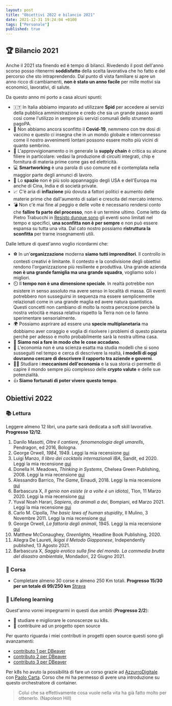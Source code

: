 ```yaml
---
layout: post
title: "Obiettivi 2022 e bilancio 2021"
date: 2021-12-31 19:24:04 +0100
tags: ["Personale"]
published: true
---
```


## :trophy: Bilancio 2021

Anche il 2021 sta finendo ed è tempo di bilanci. Rivedendo il post dell'anno scorso posso ritenermi **soddisfatto** della scelta lavorativa che ho fatto e del percorso che sto intraprendendo. Dal punto di vista familiare si apre un anno ricco di cambiamenti, **non è stato un anno facile** per mille motivi sia economici, lavorativi, di salute.

Da questo anno mi porto a casa alcuni spunti:

- 🇮🇹 In Italia abbiamo imparato ad utilizzare **Spid** per accedere ai servizi della pubblica amministrazione e credo che sia un grande passo avanti così come l'utilizzo in sempre più servizi comunali dello strumento pagoPA.
- :bug: Non abbiamo ancora sconfitto il **Covid-19**, nemmeno con tre dosi di vaccino e questo ci insegna che in un mondo globale e interconnesso come il nostro avvenimenti lontani possono essere molto più vicini di quanto sembrino.
- 🚚 L'approvvigionamento o in generale la **supply chain** è critica su alcune filiere in particolare: vedasi la produzione di circuiti integrati, chip e fornitura di materia prime come gas ed elettricità.
- 💻 **Smartworking** è una parola di uso comune ed è contemplata nella maggior parte degli annunci di lavoro.
- 🌟 Lo **spazio** non è più solo appannaggio degli USA e dell'Europa ma anche di Cina, India e di società private.
- 📈 C'è aria di **inflazione** più dovuta a fattori politici e aumento delle materie prime che dall'aumento di salari e crescita del mercato interno.
- 💣 Non c'è mai fine al peggio e delle volte è necessario rendersi conto che **fallire fa parte del processo**, non è un termine ultimo. Come letto da Pietro Trabucchi in [Resisto dunque sono](../2019-11-15-resisto-dunque-sono) gli eventi sono limitati nel tempo e specifici, **una sconfitta non è per sempre** e non può essere espansa su tutta una vita. Dal cato nostro possiamo **ristruttura la sconfitta** per trarne insegnamenti utili.

Dalle letture di quest'anno voglio ricordarmi che:

- ⚽ In un'**organizzazione** moderna **siamo tutti imprenditori**. Il controllo in contesti creativi è limitante. Il contesto e la condivisione degli obiettivi rendono l'organizzazione più resiliente e produttiva. Una grande azienda **non è una grande famiglia ma una grande squadra**, vogliamo solo i migliori.
- ⏲️ Il **tempo non è una dimensione speciale**. In realtà potrebbe non esistere in senso assoluto ma avere senso in località di massa. Gli eventi potrebbero non susseguirsi in sequenza ma essere semplicemente relazionati come in una grande maglia ed avere natura quantistica. Questi concetti non cambiano di molto la nostra percezione perchè la nostra velocità e massa relativa rispetto la Terra non ce lo fanno sperimentare sensorialmente.
- 🌍 Possiamo asprirare ad essere una **specie multiplanetaria** ma dobbiamo aver coraggio e voglia di risolvere i problemi di questo pianeta perchè per adesso e molto probabilmente sarà la nostra ultima casa.
- 🚀 **Siamo noi a fare in modo che le cose accadano**.
- :money_with_wings: L'economia non è una scienza esatta ma studia modelli che si sono susseguiti nel tempo e cerca di descrivere la realtà, **i modelli di oggi dovranno cercare di descrivere il rapporto tra aziende e governi**.
- 🧑‍🎓 Studiare i **meccanismi dell'economia** e la sua storia ci permette di capire il mondo sempre più complesso delle **crypto valute** e delle sue potenzialità.
- 👍 **Siamo fortunati di poter vivere questo tempo**.

## Obiettivi 2022

### :books: Lettura

Leggere almeno 12 libri, una parte sarà dedicata a soft skill lavorative. **Progresso 12/12**.

1. Danilo Masotti, _Oltre il cantiere, fenomenologia degli umarells_, Pendragon, ed 2016, Bologna.
2. George Orwell, _1984_, 1949. Leggi la mia recensione [qui](../2022-01-09-1984)
3. Luigi Manzo, _Il libro dei cocktails internazionali IBA_, Sandit, ed 2020. Leggi la mia recensione [qui](../2022-01-02-libro-dei-cocktail)
4. Donella H. Meadows, _Thinking in Systems_, Chelsea Green Publishing, 2008. Leggi la mia recensione [qui](../2022-02-20-thinking-in-system)
5. Alessandro Barrico, _The Game_, Einaudi, 2018. Leggi la mia recensione [qui](../2022-04-01-the-game)
6. Barbascura X, _Il genio non esiste (e a volte è un idiota)_, Tlon, 11 Marzo 2020. Leggi la mia recensione [qui](../2022-06-01-il-genio-non-esiste)
7. Yuval Noah Harari, _Sapiens, da animali a dei_, Bompiani, ed Marzo 2021. Leggi la mia recensione [qui](../2022-07-01-sapiens)
8. Carlo M. Cipolla, _The basic laws of human stupidity_, Il Mulino, 3 Novembre 2011. Leggi la mia recensione [qui](../2022-09-01-laws-of-human-stupidity)
9. George Orwell, _La fattoria degli animali_, 1945. Leggi la mia recensione [qui](../2022-10-01-la-fattoria-degli-animali)
10. Matthew McConaughey, _Greenlights_, Headline Book Publishing, 2020.
11. Allegra De Laureti, _Ikigai il Metodo Giapponese_, Independently published, 13 Agosto 2021.
12. Barbascura X, _Saggio erotico sulla fine del mondo. La commedia brutta del disastro ambientale_, Mondadori, 22 Giugno 2021.

### 🏃 Corsa

- Completare almeno 30 corse e almeno 250 Km totali. **Progresso 15/30 per un totale di 99/250 km** [Strava](https://www.strava.com/athletes/27329378/training/log?feature=public-training-log)

### :rocket: Lifelong learning

Quest'anno vorrei impegnarmi in questi due ambiti (**Progresso 2/2**):

- :space_invader: studiare e migliorare le conoscenze su k8s.
- :space_invader: contribuire ad un progetto open source

Per quanto riguarda i miei contributi in progetti open source questi sono gli avanzamenti:

- [contributo 1 per DBeaver](https://github.com/dbeaver/dbeaver/pull/15104)
- [contributo 2 per DBeaver](https://github.com/dbeaver/dbeaver/pull/15560)
- [contributo 3 per DBeaver](https://github.com/dbeaver/dbeaver/pull/16124)

Per k8s ho avuto la possibilità di fare un corso grazie ad [AzzurroDigitale](https://www.azzurrodigitale.com/) con [Paolo Carta](https://www.linkedin.com/in/paolo-carta/). Corso che mi ha permesso di avere una introduzione su questo orchestratore di container.

> Colui che sa effettivamente cosa vuole nella vita ha già fatto molto per ottenerlo. (Napoleon Hill)
